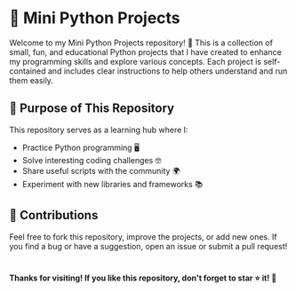 # 🐍 Mini Python Projects
Welcome to my Mini Python Projects repository! 🚀 This is a collection of small, fun, and educational Python projects that I have created to enhance my programming skills and explore various concepts. Each project is self-contained and includes clear instructions to help others understand and run them easily.

## 🎯 Purpose of This Repository
This repository serves as a learning hub where I:
* Practice Python programming 🖥️
* Solve interesting coding challenges 🤓
* Share useful scripts with the community 🌍
* Experiment with new libraries and frameworks 📚

## 🤝 Contributions

Feel free to fork this repository, improve the projects, or add new ones. If you find a bug or have a suggestion, open an issue or submit a pull request!

#
**Thanks for visiting! If you like this repository, don't forget to star ⭐ it! 🚀**
